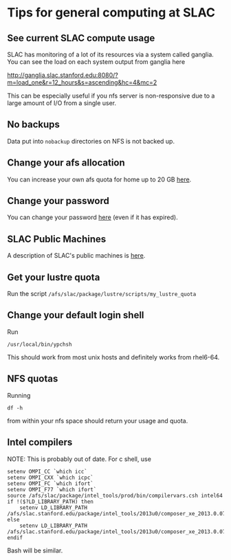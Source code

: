 Tips for general computing at SLAC
==================================

See current SLAC compute usage
------------------------------
SLAC has monitoring of a lot of its resources via a system called ganglia. You
can see the load on each system output from ganglia here

http://ganglia.slac.stanford.edu:8080/?m=load_one&r=12_hours&s=ascending&hc=4&mc=2

This can be especially useful if you nfs server is non-responsive due to a large
amount of I/O from a single user.

No backups
----------
Data put into `nobackup` directories on NFS is not backed up.

Change your afs allocation
--------------------------
You can increase your own afs quota for home up to 20 GB [here](https://webauth1.slac.stanford.edu/login/?RT=VEtcqWQT0uv/xh9aeS/ILez4O6FGZF0CxZB9lMmXRk9LfYaK00uBOiuxifZzQB8cKWrPrZdU655XTKk0rzZbrEfGG3Bo9FceuOmJ8Hd73pfhMv0VaCvHLtqU7JXQd+arjRefwmc1aNEJdPxz5wVlDDSIOepRipEW6HCozI4g0ZwbSmERTxA1e2EhiIpe8WWtUaxZhekj2/mEjwm3N6OaXmsc+lyKaY+uBVrXhtRwMw6WkFPHfzHj2Ax1DNZK4Ehk+9dOLBkUd8xrr0ErKRSg/rHxSHyJ1xipfuKZjsia+oeK9SHI;ST=VDPV/Fcca0ru3l8MbnOKotWaTlP9gwb8wBLB1Zrqwt9EjH5BC5bINbkgKN35hAWOf/PhRxi1A3YRy1Pt1bzTz0kHHP9CnylPA+o8lnpvaokthBSLfsoi/tCB7IsE3ooa14FbBh+f4tj8rtZcZWTrq7CEE1K4Uukn4MJJiaEw4dehEbhau08tbY4QJj1vxR4rO3HSnA==).

Change your password
--------------------
You can change your password [here](https://unix-password.slac.stanford.edu/chpw/kpasswd1.pl) (even if it has expired).

SLAC Public Machines
--------------------
A description of SLAC's public machines is [here](http://www.slac.stanford.edu/comp/unix/public-machines.html).

Get your lustre quota
---------------------
Run the script `/afs/slac/package/lustre/scripts/my_lustre_quota`

Change your default login shell
-------------------------------
Run 
```
/usr/local/bin/ypchsh
```
This should work from most unix hosts and definitely 
works from rhel6-64.

NFS quotas
----------
Running 
```
df -h 
```
from within your nfs space should return your usage and quota.

Intel compilers
----------------
NOTE: This is probably out of date.
For c shell, use
```
setenv OMPI_CC `which icc`
setenv OMPI_CXX `which icpc`
setenv OMPI_FC `which ifort`
setenv OMPI_F77 `which ifort`
source /afs/slac/package/intel_tools/prod/bin/compilervars.csh intel64
if !($?LD_LIBRARY_PATH) then
    setenv LD_LIBRARY_PATH /afs/slac.stanford.edu/package/intel_tools/2013u0/composer_xe_2013.0.079/compiler/lib/intel64
else
    setenv LD_LIBRARY_PATH /afs/slac.stanford.edu/package/intel_tools/2013u0/composer_xe_2013.0.079/compiler/lib/intel64:${LD_LIBRARY_PATH}
endif
```
Bash will be similar.


